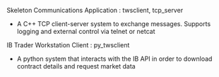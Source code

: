 Skeleton Communications Application : twsclient, tcp_server
- A C++ TCP client-server system to exchange messages. Supports logging and external control via telnet or netcat



IB Trader Workstation Client : py_twsclient
- A python system that interacts with the IB API in order to download contract details and request market data

